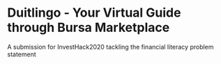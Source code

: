 # Duitlingo - Your Virtual Guide through Bursa Marketplace

A submission for InvestHack2020 tackling the financial literacy problem statement
